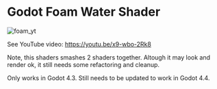# Godot Foam Water Shader

![foam_yt](https://github.com/user-attachments/assets/8fd136b9-1b90-4d8c-a9cf-7b403cd69531)

See YouTube video: https://youtu.be/x9-wbo-2Rk8

Note, this shaders smashes 2 shaders together.  Altough it may look and render ok, it still needs some refactoring and cleanup.

Only works in Godot 4.3.  Still needs to be updated to work in Godot 4.4.
